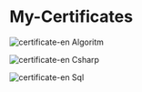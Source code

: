 # My-Certificates

![certificate-en Algoritm](https://github.com/user-attachments/assets/c792d7d1-22ab-457b-8e22-d4d95838dedd)

![certificate-en Csharp](https://github.com/user-attachments/assets/4f7bcaaf-fa41-4c08-b238-36a45472dab7)

![certificate-en Sql](https://github.com/user-attachments/assets/f4073a26-3267-477b-9e1c-920bba6e8c3e)

